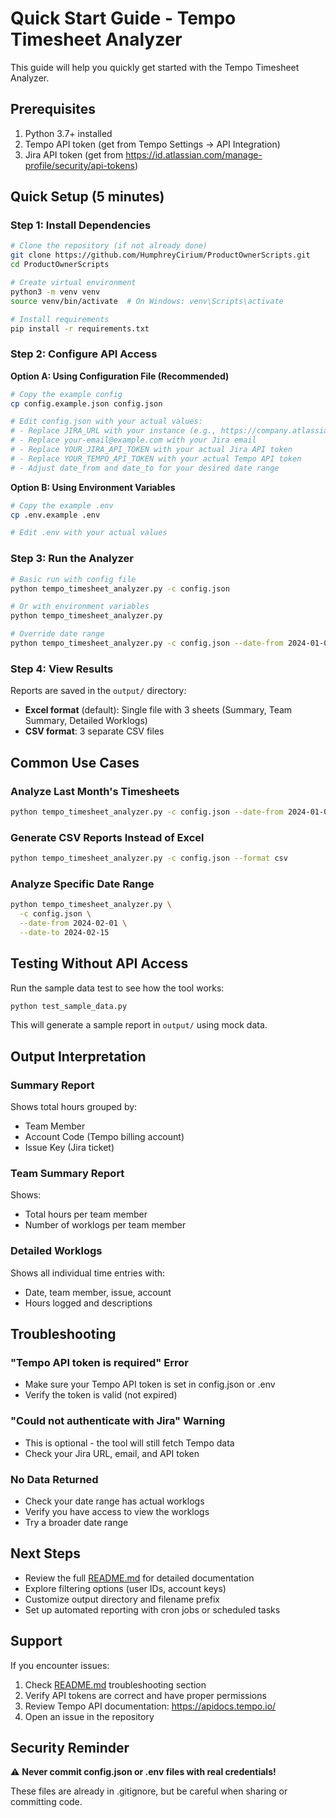 # Quick Start Guide - Tempo Timesheet Analyzer

This guide will help you quickly get started with the Tempo Timesheet Analyzer.

## Prerequisites

1. Python 3.7+ installed
2. Tempo API token (get from Tempo Settings → API Integration)
3. Jira API token (get from https://id.atlassian.com/manage-profile/security/api-tokens)

## Quick Setup (5 minutes)

### Step 1: Install Dependencies

```bash
# Clone the repository (if not already done)
git clone https://github.com/HumphreyCirium/ProductOwnerScripts.git
cd ProductOwnerScripts

# Create virtual environment
python3 -m venv venv
source venv/bin/activate  # On Windows: venv\Scripts\activate

# Install requirements
pip install -r requirements.txt
```

### Step 2: Configure API Access

**Option A: Using Configuration File (Recommended)**

```bash
# Copy the example config
cp config.example.json config.json

# Edit config.json with your actual values:
# - Replace JIRA_URL with your instance (e.g., https://company.atlassian.net)
# - Replace your-email@example.com with your Jira email
# - Replace YOUR_JIRA_API_TOKEN with your actual Jira API token
# - Replace YOUR_TEMPO_API_TOKEN with your actual Tempo API token
# - Adjust date_from and date_to for your desired date range
```

**Option B: Using Environment Variables**

```bash
# Copy the example .env
cp .env.example .env

# Edit .env with your actual values
```

### Step 3: Run the Analyzer

```bash
# Basic run with config file
python tempo_timesheet_analyzer.py -c config.json

# Or with environment variables
python tempo_timesheet_analyzer.py

# Override date range
python tempo_timesheet_analyzer.py -c config.json --date-from 2024-01-01 --date-to 2024-01-31
```

### Step 4: View Results

Reports are saved in the `output/` directory:
- **Excel format** (default): Single file with 3 sheets (Summary, Team Summary, Detailed Worklogs)
- **CSV format**: 3 separate CSV files

## Common Use Cases

### Analyze Last Month's Timesheets

```bash
python tempo_timesheet_analyzer.py -c config.json --date-from 2024-01-01 --date-to 2024-01-31
```

### Generate CSV Reports Instead of Excel

```bash
python tempo_timesheet_analyzer.py -c config.json --format csv
```

### Analyze Specific Date Range

```bash
python tempo_timesheet_analyzer.py \
  -c config.json \
  --date-from 2024-02-01 \
  --date-to 2024-02-15
```

## Testing Without API Access

Run the sample data test to see how the tool works:

```bash
python test_sample_data.py
```

This will generate a sample report in `output/` using mock data.

## Output Interpretation

### Summary Report
Shows total hours grouped by:
- Team Member
- Account Code (Tempo billing account)
- Issue Key (Jira ticket)

### Team Summary Report
Shows:
- Total hours per team member
- Number of worklogs per team member

### Detailed Worklogs
Shows all individual time entries with:
- Date, team member, issue, account
- Hours logged and descriptions

## Troubleshooting

### "Tempo API token is required" Error
- Make sure your Tempo API token is set in config.json or .env
- Verify the token is valid (not expired)

### "Could not authenticate with Jira" Warning
- This is optional - the tool will still fetch Tempo data
- Check your Jira URL, email, and API token

### No Data Returned
- Check your date range has actual worklogs
- Verify you have access to view the worklogs
- Try a broader date range

## Next Steps

- Review the full [README.md](README.md) for detailed documentation
- Explore filtering options (user IDs, account keys)
- Customize output directory and filename prefix
- Set up automated reporting with cron jobs or scheduled tasks

## Support

If you encounter issues:
1. Check [README.md](README.md) troubleshooting section
2. Verify API tokens are correct and have proper permissions
3. Review Tempo API documentation: https://apidocs.tempo.io/
4. Open an issue in the repository

## Security Reminder

⚠️ **Never commit config.json or .env files with real credentials!**

These files are already in .gitignore, but be careful when sharing or committing code.
